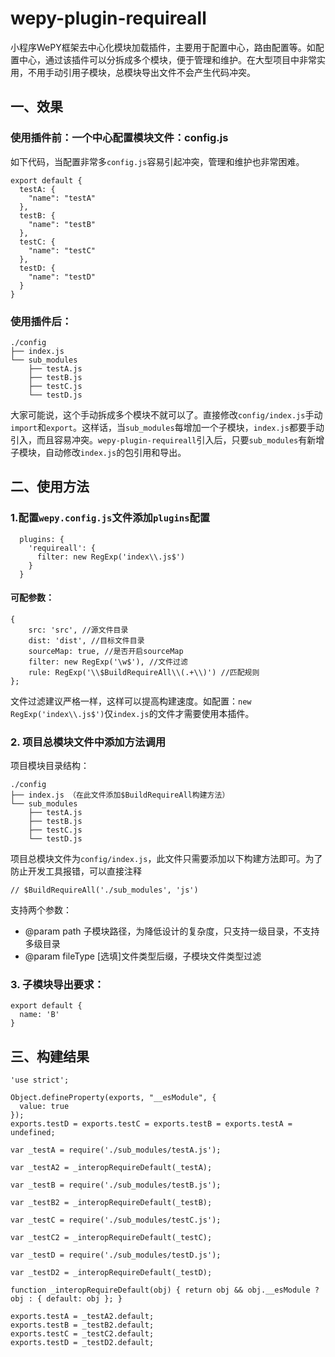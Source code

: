 # wepy-plugin-requireall

小程序WePY框架去中心化模块加载插件，主要用于配置中心，路由配置等。如配置中心，通过该插件可以分拆成多个模块，便于管理和维护。在大型项目中非常实用，不用手动引用子模块，总模块导出文件不会产生代码冲突。

## 一、效果

### 使用插件前：一个中心配置模块文件：config.js

如下代码，当配置非常多`config.js`容易引起冲突，管理和维护也非常困难。

    export default {
      testA: {
        "name": "testA"
      },
      testB: {
        "name": "testB"
      },
      testC: {
        "name": "testC"
      },
      testD: {
        "name": "testD"
      }
    }
    
### 使用插件后：

    ./config
    ├── index.js
    └── sub_modules
        ├── testA.js
        ├── testB.js
        ├── testC.js
        └── testD.js

大家可能说，这个手动拆成多个模块不就可以了。直接修改`config/index.js`手动`import`和`export`。这样话，当`sub_modules`每增加一个子模块，`index.js`都要手动引入，而且容易冲突。`wepy-plugin-requireall`引入后，只要`sub_modules`有新增子模块，自动修改`index.js`的包引用和导出。

## 二、使用方法

### 1.配置`wepy.config.js`文件添加`plugins`配置
    
      plugins: {
        'requireall': {
          filter: new RegExp('index\\.js$')
        }
      }

#### 可配参数：

    {
        src: 'src', //源文件目录
        dist: 'dist', //目标文件目录
        sourceMap: true, //是否开启sourceMap
        filter: new RegExp('\w$'), //文件过滤
        rule: RegExp('\\$BuildRequireAll\\(.+\\)') //匹配规则
    };
    
文件过滤建议严格一样，这样可以提高构建速度。如配置：`new RegExp('index\\.js$')`仅`index.js`的文件才需要使用本插件。

### 2. 项目总模块文件中添加方法调用

项目模块目录结构：

    ./config
    ├── index.js （在此文件添加$BuildRequireAll构建方法）
    └── sub_modules
        ├── testA.js
        ├── testB.js
        ├── testC.js
        └── testD.js

项目总模块文件为`config/index.js`，此文件只需要添加以下构建方法即可。为了防止开发工具报错，可以直接注释

    // $BuildRequireAll('./sub_modules', 'js')
    
支持两个参数：

- @param path 子模块路径，为降低设计的复杂度，只支持一级目录，不支持多级目录
- @param fileType [选填]文件类型后缀，子模块文件类型过滤

### 3. 子模块导出要求：

    export default {
      name: 'B'
    }

## 三、构建结果

    'use strict';
    
    Object.defineProperty(exports, "__esModule", {
      value: true
    });
    exports.testD = exports.testC = exports.testB = exports.testA = undefined;
    
    var _testA = require('./sub_modules/testA.js');
    
    var _testA2 = _interopRequireDefault(_testA);
    
    var _testB = require('./sub_modules/testB.js');
    
    var _testB2 = _interopRequireDefault(_testB);
    
    var _testC = require('./sub_modules/testC.js');
    
    var _testC2 = _interopRequireDefault(_testC);
    
    var _testD = require('./sub_modules/testD.js');
    
    var _testD2 = _interopRequireDefault(_testD);
    
    function _interopRequireDefault(obj) { return obj && obj.__esModule ? obj : { default: obj }; }
    
    exports.testA = _testA2.default;
    exports.testB = _testB2.default;
    exports.testC = _testC2.default;
    exports.testD = _testD2.default;
